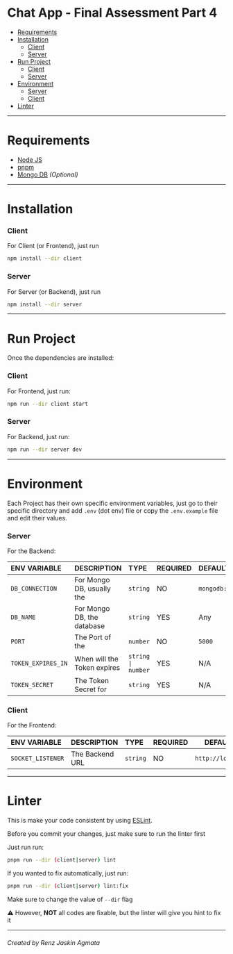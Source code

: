 # Chat App - Final Assessment Part 4 <!-- omit in toc -->

- [Requirements](#requirements)
- [Installation](#installation)
  - [Client](#client)
  - [Server](#server)
- [Run Project](#run-project)
  - [Client](#client-1)
  - [Server](#server-1)
- [Environment](#environment)
  - [Server](#server-2)
  - [Client](#client-2)
- [Linter](#linter)

---

# Requirements

- [Node JS](https://nodejs.dev)
- [pnpm](https://pnpm.io)
- [Mongo DB](https://www.mongodb.com) _(Optional)_

---

# Installation

### Client

For Client (or Frontend), just run

```sh
npm install --dir client
```

### Server

For Server (or Backend), just run

```sh
npm install --dir server
```

---

# Run Project

Once the dependencies are installed:

### Client

For Frontend, just run:

```sh
npm run --dir client start
```

### Server

For Backend, just run:

```sh
npm run --dir server dev
```

---

# Environment

Each Project has their own specific environment variables, just go to their specific directory and add `.env` (dot env) file or copy the `.env.example` file and edit their values.

### Server

For the Backend:

| ENV VARIABLE       | DESCRIPTION                 | TYPE               | REQUIRED | DEFAULT VALUE               |
| :----------------- | :-------------------------- | :----------------- | :------- | :-------------------------- |
| `DB_CONNECTION`    | For Mongo DB, usually the   | `string`           | NO       | `mongodb://localhost:27017` |
| `DB_NAME`          | For Mongo DB, the database  | `string`           | YES      | Any                         |
| `PORT`             | The Port of the             | `number`           | NO       | `5000`                      |
| `TOKEN_EXPIRES_IN` | When will the Token expires | `string \| number` | YES      | N/A                         |
| `TOKEN_SECRET`     | The Token Secret for        | `string`           | YES      | N/A                         |

### Client

For the Frontend:

| ENV VARIABLE      | DESCRIPTION     | TYPE     | REQUIRED | DEFAULT VALUE           |
| :---------------- | :-------------- | :------- | -------- | ----------------------- |
| `SOCKET_LISTENER` | The Backend URL | `string` | NO       | `http://localhost:5000` |

---

# Linter

This is make your code consistent by using [ESLint](https://eslint.org).

Before you commit your changes, just make sure to run the linter first

Just run run:

```sh
pnpm run --dir (client|server) lint
```

If you wanted to fix automatically, just run:

```sh
pnpm run --dir (client|server) lint:fix
```

Make sure to change the value of `--dir` flag

⚠️ However, **NOT** all codes are fixable, but the linter will give you hint to fix it

---

###### Created by Renz Jaskin Agmata <!-- omit in toc -->
